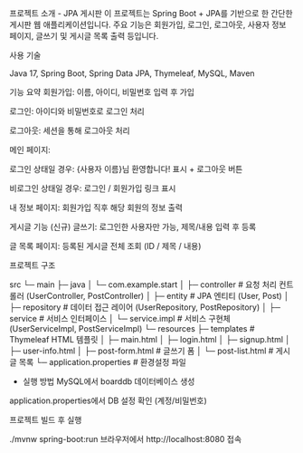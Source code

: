 프로젝트 소개 - JPA 게시판
이 프로젝트는 Spring Boot + JPA를 기반으로 한 간단한 게시판 웹 애플리케이션입니다.
주요 기능은 회원가입, 로그인, 로그아웃, 사용자 정보 페이지, 글쓰기 및 게시글 목록 출력 등입니다.

사용 기술

Java 17,
Spring Boot,
Spring Data JPA,
Thymeleaf,
MySQL,
Maven

기능 요약
회원가입: 이름, 아이디, 비밀번호 입력 후 가입

로그인: 아이디와 비밀번호로 로그인 처리

로그아웃: 세션을 통해 로그아웃 처리

메인 페이지:

로그인 상태일 경우: {사용자 이름}님 환영합니다! 표시 + 로그아웃 버튼

비로그인 상태일 경우: 로그인 / 회원가입 링크 표시

내 정보 페이지: 회원가입 직후 해당 회원의 정보 출력

게시글 기능 (신규)
글쓰기: 로그인한 사용자만 가능, 제목/내용 입력 후 등록

글 목록 페이지: 등록된 게시글 전체 조회 (ID / 제목 / 내용)

프로젝트 구조


src
 └─ main
     ├─ java
     │   └─ com.example.start
     │       ├─ controller       # 요청 처리 컨트롤러 (UserController, PostController)
     │       ├─ entity           # JPA 엔티티 (User, Post)
     │       ├─ repository       # 데이터 접근 레이어 (UserRepository, PostRepository)
     │       ├─ service          # 서비스 인터페이스
     │       └─ service.impl     # 서비스 구현체 (UserServiceImpl, PostServiceImpl)
     └─ resources
         ├─ templates            # Thymeleaf HTML 템플릿
         │   ├─ main.html
         │   ├─ login.html
         │   ├─ signup.html
         │   ├─ user-info.html
         │   ├─ post-form.html      # 글쓰기 폼
         │   └─ post-list.html      # 게시글 목록
         └─ application.properties # 환경설정 파일

* 실행 방법
MySQL에서 boarddb 데이터베이스 생성

application.properties에서 DB 설정 확인 (계정/비밀번호)

프로젝트 빌드 후 실행

./mvnw spring-boot:run
브라우저에서 http://localhost:8080 접속
